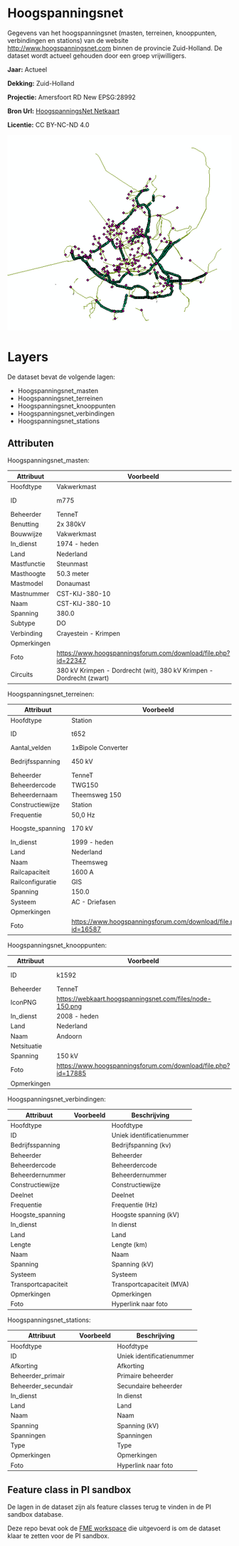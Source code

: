 
# Hoogspanningsnet

Gegevens van het hoogspanningsnet (masten, terreinen, knooppunten, verbindingen en stations) van de website http://www.hoogspanningsnet.com binnen de provincie Zuid-Holland. De dataset wordt actueel gehouden door een groep vrijwilligers.

**Jaar:** Actueel

**Dekking:** Zuid-Holland

**Projectie:** Amersfoort RD New EPSG:28992

**Bron Url:** [HoogspanningsNet Netkaart](https://webkaart.hoogspanningsnet.com/index2.php#6/52.000/5.000)

**Licentie:** CC BY-NC-ND 4.0

![](voorbeeld_hoogspanningsnet.png)

# Layers

De dataset bevat de volgende lagen:
* Hoogspanningsnet_masten
* Hoogspanningsnet_terreinen
* Hoogspanningsnet_knooppunten
* Hoogspanningsnet_verbindingen
* Hoogspanningsnet_stations

## Attributen

Hoogspanningsnet_masten:

| Attribuut          | Voorbeeld | Beschrijving | 
|----------         |-----------|--------------|
|Hoofdtype |Vakwerkmast| Hoofdtype |
|ID        |m775| Uniek identificatienummer |
|Beheerder|TenneT|Beheerder|
|Benutting|2x 380kV|Benutting|
|Bouwwijze|Vakwerkmast|Bouwwijze|
|In_dienst|1974 - heden| In dienst|
|Land|Nederland|Land|
|Mastfunctie|Steunmast|Mastfunctie|
|Masthoogte|50.3 meter|Masthoogte|
|Mastmodel|Donaumast|Mastmodel|
|Mastnummer|CST-KIJ-380-10|Mastnummer|
|Naam|CST-KIJ-380-10|Naam|
|Spanning|380.0|Spanning (kV)|
|Subtype|DO|Subtype|
|Verbinding|Crayestein - Krimpen|Verbinding|
|Opmerkingen||Opmerkingen|
|Foto|https://www.hoogspanningsforum.com/download/file.php?id=22347|Hyperlink naar foto|
|Circuits|380 kV Krimpen - Dordrecht (wit), 380 kV Krimpen - Dordrecht (zwart)|Circuits|

Hoogspanningsnet_terreinen:

| Attribuut          | Voorbeeld | Beschrijving | 
|----------         |-----------|--------------|
|Hoofdtype |Station| Hoofdtype |
|ID        |t652| Uniek identificatienummer |
|Aantal_velden|1xBipole Converter| Aantal velden|
|Bedrijfsspanning|450 kV|Bedrijfsspanning (kV)|
|Beheerder|TenneT|Beheerder|
|Beheerdercode|TWG150|Beheerdercode|
|Beheerdernaam|Theemsweg 150|Beheerdernaam|
|Constructiewijze|Station|Constructiewijze|
|Frequentie|50,0 Hz|Frequentie (Hz)|
|Hoogste_spanning|170 kV|Hoogste spanning (kV)|
|In_dienst|1999 - heden| In dienst|
|Land|Nederland|Land|
|Naam|Theemsweg|Naam|
|Railcapaciteit|1600 A|Railcapaciteit|
|Railconfiguratie|GIS|Railconfiguratie|
|Spanning|150.0|Spanning (kV)|
|Systeem|AC - Driefasen|Systeem|
|Opmerkingen||Opmerkingen|
|Foto|https://www.hoogspanningsforum.com/download/file.php?id=16587|Hyperlink naar foto|

Hoogspanningsnet_knooppunten:

| Attribuut          | Voorbeeld | Beschrijving | 
|----------         |-----------|--------------|
|ID        |k1592| Uniek identificatienummer |
|Beheerder|TenneT|Beheerder|
|IconPNG|https://webkaart.hoogspanningsnet.com/files/node-150.png|Hyperlink naar plaatje pictogram|
|In_dienst|2008 - heden|In dienst|
|Land|Nederland|Land|
|Naam|Andoorn|Naam|
|Netsituatie||Netsituatie|
|Spanning|150 kV|Spanning (kV)|
|Foto|https://www.hoogspanningsforum.com/download/file.php?id=17885|Hyperlink naar foto|
|Opmerkingen||Opmerkingen|

Hoogspanningsnet_verbindingen:

| Attribuut          | Voorbeeld | Beschrijving | 
|----------         |-----------|--------------|
|Hoofdtype || Hoofdtype |
|ID        || Uniek identificatienummer |
|Bedrijfsspanning||Bedrijfspanning (kv)|
|Beheerder||Beheerder|
|Beheerdercode||Beheerdercode|
|Beheerdernummer||Beheerdernummer|
|Constructiewijze||Constructiewijze|
|Deelnet||Deelnet|
|Frequentie||Frequentie (Hz)|
|Hoogste_spanning|| Hoogste spanning (kV)|
|In_dienst|| In dienst|
|Land || Land|
|Lengte || Lengte (km)|
|Naam||Naam|
|Spanning||Spanning (kV)|
|Systeem||Systeem|
|Transportcapaciteit||Transportcapaciteit (MVA)|
|Opmerkingen||Opmerkingen|
|Foto||Hyperlink naar foto|

Hoogspanningsnet_stations:

| Attribuut          | Voorbeeld | Beschrijving | 
|----------         |-----------|--------------|
|Hoofdtype || Hoofdtype |
|ID        || Uniek identificatienummer |
|Afkorting||Afkorting|
|Beheerder_primair || Primaire beheerder|
|Beheerder_secundair|| Secundaire beheerder|
|In_dienst || In dienst|
|Land||Land|
|Naam||Naam|
|Spanning||Spanning (kV)|
|Spanningen||Spanningen|
|Type||Type|
|Opmerkingen||Opmerkingen|
|Foto||Hyperlink naar foto|


## Feature class in PI sandbox

De lagen in de dataset zijn als feature classes terug te vinden in de PI sandbox database.    

Deze repo bevat ook de [FME workspace](hoogspanningsnet.com2fgdb.fmw) die uitgevoerd is om de dataset klaar te zetten voor de PI sandbox.
